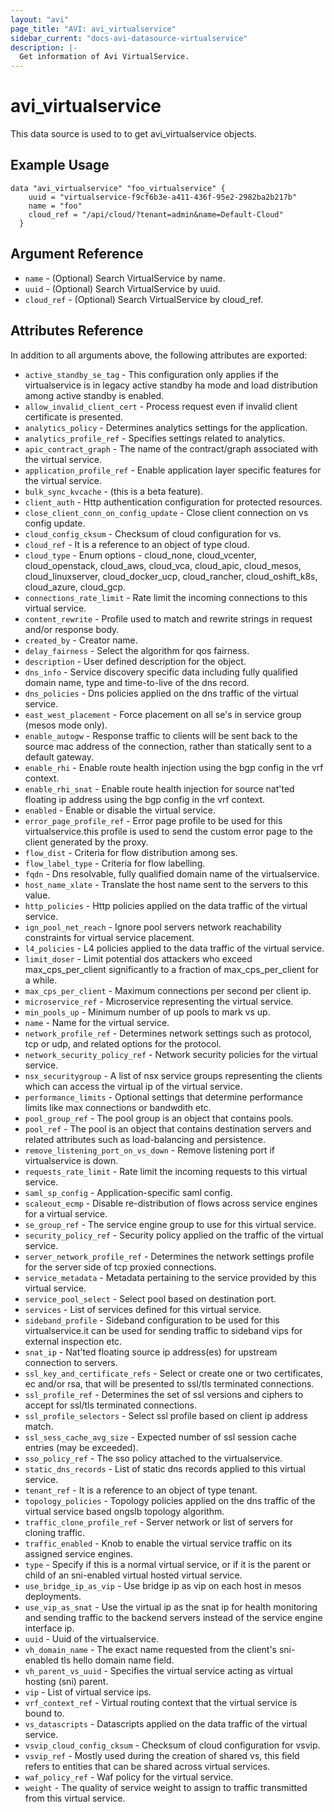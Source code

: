 ```yaml
---
layout: "avi"
page_title: "AVI: avi_virtualservice"
sidebar_current: "docs-avi-datasource-virtualservice"
description: |-
  Get information of Avi VirtualService.
---
```


# avi_virtualservice

This data source is used to to get avi_virtualservice objects.

## Example Usage

```hcl
data "avi_virtualservice" "foo_virtualservice" {
    uuid = "virtualservice-f9cf6b3e-a411-436f-95e2-2982ba2b217b"
    name = "foo"
    cloud_ref = "/api/cloud/?tenant=admin&name=Default-Cloud"
  }
```

## Argument Reference

* `name` - (Optional) Search VirtualService by name.
* `uuid` - (Optional) Search VirtualService by uuid.
* `cloud_ref` - (Optional) Search VirtualService by cloud_ref.
  
## Attributes Reference

In addition to all arguments above, the following attributes are exported:

* `active_standby_se_tag` - This configuration only applies if the virtualservice is in legacy active standby ha mode and load distribution among active standby is enabled.
* `allow_invalid_client_cert` - Process request even if invalid client certificate is presented.
* `analytics_policy` - Determines analytics settings for the application.
* `analytics_profile_ref` - Specifies settings related to analytics.
* `apic_contract_graph` - The name of the contract/graph associated with the virtual service.
* `application_profile_ref` - Enable application layer specific features for the virtual service.
* `bulk_sync_kvcache` - (this is a beta feature).
* `client_auth` - Http authentication configuration for protected resources.
* `close_client_conn_on_config_update` - Close client connection on vs config update.
* `cloud_config_cksum` - Checksum of cloud configuration for vs.
* `cloud_ref` - It is a reference to an object of type cloud.
* `cloud_type` - Enum options - cloud_none, cloud_vcenter, cloud_openstack, cloud_aws, cloud_vca, cloud_apic, cloud_mesos, cloud_linuxserver, cloud_docker_ucp, cloud_rancher, cloud_oshift_k8s, cloud_azure, cloud_gcp.
* `connections_rate_limit` - Rate limit the incoming connections to this virtual service.
* `content_rewrite` - Profile used to match and rewrite strings in request and/or response body.
* `created_by` - Creator name.
* `delay_fairness` - Select the algorithm for qos fairness.
* `description` - User defined description for the object.
* `dns_info` - Service discovery specific data including fully qualified domain name, type and time-to-live of the dns record.
* `dns_policies` - Dns policies applied on the dns traffic of the virtual service.
* `east_west_placement` - Force placement on all se's in service group (mesos mode only).
* `enable_autogw` - Response traffic to clients will be sent back to the source mac address of the connection, rather than statically sent to a default gateway.
* `enable_rhi` - Enable route health injection using the bgp config in the vrf context.
* `enable_rhi_snat` - Enable route health injection for source nat'ted floating ip address using the bgp config in the vrf context.
* `enabled` - Enable or disable the virtual service.
* `error_page_profile_ref` - Error page profile to be used for this virtualservice.this profile is used to send the custom error page to the client generated by the proxy.
* `flow_dist` - Criteria for flow distribution among ses.
* `flow_label_type` - Criteria for flow labelling.
* `fqdn` - Dns resolvable, fully qualified domain name of the virtualservice.
* `host_name_xlate` - Translate the host name sent to the servers to this value.
* `http_policies` - Http policies applied on the data traffic of the virtual service.
* `ign_pool_net_reach` - Ignore pool servers network reachability constraints for virtual service placement.
* `l4_policies` - L4 policies applied to the data traffic of the virtual service.
* `limit_doser` - Limit potential dos attackers who exceed max_cps_per_client significantly to a fraction of max_cps_per_client for a while.
* `max_cps_per_client` - Maximum connections per second per client ip.
* `microservice_ref` - Microservice representing the virtual service.
* `min_pools_up` - Minimum number of up pools to mark vs up.
* `name` - Name for the virtual service.
* `network_profile_ref` - Determines network settings such as protocol, tcp or udp, and related options for the protocol.
* `network_security_policy_ref` - Network security policies for the virtual service.
* `nsx_securitygroup` - A list of nsx service groups representing the clients which can access the virtual ip of the virtual service.
* `performance_limits` - Optional settings that determine performance limits like max connections or bandwdith etc.
* `pool_group_ref` - The pool group is an object that contains pools.
* `pool_ref` - The pool is an object that contains destination servers and related attributes such as load-balancing and persistence.
* `remove_listening_port_on_vs_down` - Remove listening port if virtualservice is down.
* `requests_rate_limit` - Rate limit the incoming requests to this virtual service.
* `saml_sp_config` - Application-specific saml config.
* `scaleout_ecmp` - Disable re-distribution of flows across service engines for a virtual service.
* `se_group_ref` - The service engine group to use for this virtual service.
* `security_policy_ref` - Security policy applied on the traffic of the virtual service.
* `server_network_profile_ref` - Determines the network settings profile for the server side of tcp proxied connections.
* `service_metadata` - Metadata pertaining to the service provided by this virtual service.
* `service_pool_select` - Select pool based on destination port.
* `services` - List of services defined for this virtual service.
* `sideband_profile` - Sideband configuration to be used for this virtualservice.it can be used for sending traffic to sideband vips for external inspection etc.
* `snat_ip` - Nat'ted floating source ip address(es) for upstream connection to servers.
* `ssl_key_and_certificate_refs` - Select or create one or two certificates, ec and/or rsa, that will be presented to ssl/tls terminated connections.
* `ssl_profile_ref` - Determines the set of ssl versions and ciphers to accept for ssl/tls terminated connections.
* `ssl_profile_selectors` - Select ssl profile based on client ip address match.
* `ssl_sess_cache_avg_size` - Expected number of ssl session cache entries (may be exceeded).
* `sso_policy_ref` - The sso policy attached to the virtualservice.
* `static_dns_records` - List of static dns records applied to this virtual service.
* `tenant_ref` - It is a reference to an object of type tenant.
* `topology_policies` - Topology policies applied on the dns traffic of the virtual service based ongslb topology algorithm.
* `traffic_clone_profile_ref` - Server network or list of servers for cloning traffic.
* `traffic_enabled` - Knob to enable the virtual service traffic on its assigned service engines.
* `type` - Specify if this is a normal virtual service, or if it is the parent or child of an sni-enabled virtual hosted virtual service.
* `use_bridge_ip_as_vip` - Use bridge ip as vip on each host in mesos deployments.
* `use_vip_as_snat` - Use the virtual ip as the snat ip for health monitoring and sending traffic to the backend servers instead of the service engine interface ip.
* `uuid` - Uuid of the virtualservice.
* `vh_domain_name` - The exact name requested from the client's sni-enabled tls hello domain name field.
* `vh_parent_vs_uuid` - Specifies the virtual service acting as virtual hosting (sni) parent.
* `vip` - List of virtual service ips.
* `vrf_context_ref` - Virtual routing context that the virtual service is bound to.
* `vs_datascripts` - Datascripts applied on the data traffic of the virtual service.
* `vsvip_cloud_config_cksum` - Checksum of cloud configuration for vsvip.
* `vsvip_ref` - Mostly used during the creation of shared vs, this field refers to entities that can be shared across virtual services.
* `waf_policy_ref` - Waf policy for the virtual service.
* `weight` - The quality of service weight to assign to traffic transmitted from this virtual service.

